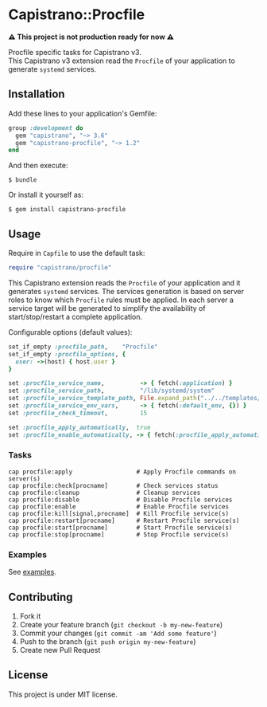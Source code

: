 # Capistrano::Procfile

**⚠️ This project is not production ready for now ⚠️**

Procfile specific tasks for Capistrano v3.  
This Capistrano v3 extension read the `Procfile` of your application to
generate `systemd` services.


## Installation

Add these lines to your application's Gemfile:

```ruby
group :development do
  gem "capistrano", "~> 3.6"
  gem "capistrano-procfile", "~> 1.2"
end
```

And then execute:

```
$ bundle
```

Or install it yourself as:

```
$ gem install capistrano-procfile
```


## Usage

Require in `Capfile` to use the default task:

```ruby
require "capistrano/procfile"
```

This Capistrano extension reads the `Procfile` of your application and it generates `systemd` services.
The services generation is based on server roles to know which `Procfile` rules must be applied.
In each server a service target will be generated to simplify the availability of start/stop/restart a complete application.

Configurable options (default values):

```ruby
set_if_empty :procfile_path,    "Procfile"
set_if_empty :procfile_options, {
  user: ->(host) { host.user }
}

set :procfile_service_name,          -> { fetch(:application) }
set :procfile_service_path,          "/lib/systemd/system"
set :procfile_service_template_path, File.expand_path("../../templates/systemd", __FILE__)
set :procfile_service_env_vars,      -> { fetch(:default_env, {}) }
set :procfile_check_timeout,         15

set :procfile_apply_automatically,  true
set :procfile_enable_automatically, -> { fetch(:procfile_apply_automatically) }
```


### Tasks

```
cap procfile:apply                  # Apply Procfile commands on server(s)
cap procfile:check[procname]        # Check services status
cap procfile:cleanup                # Cleanup services
cap procfile:disable                # Disable Procfile services
cap procfile:enable                 # Enable Procfile services
cap procfile:kill[signal,procname]  # Kill Procfile service(s)
cap procfile:restart[procname]      # Restart Procfile service(s)
cap procfile:start[procname]        # Start Procfile service(s)
cap procfile:stop[procname]         # Stop Procfile service(s)
```

### Examples

See [examples](./examples/).

## Contributing

1. Fork it
2. Create your feature branch (`git checkout -b my-new-feature`)
3. Commit your changes (`git commit -am 'Add some feature'`)
4. Push to the branch (`git push origin my-new-feature`)
5. Create new Pull Request


## License

This project is under MIT license.

